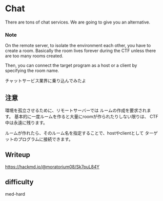 # Chat

There are tons of chat services.
We are going to give you an alternative.

### Note

On the remote server,
to isolate the environment each other,
you have to create a room.
Basically the room lives forever during the CTF
unless there are too many rooms created.

Then, you can connect the target program as a host
or a client by specifying the room name.


チャットサービス業界に乗り込んでみたよ

## 注意

環境を孤立させるために、リモートサーバーでは
ルームの作成を要求されます。
基本的に一度ルームを作ると大量にroomが作られたりしない限りは、
CTF中は永遠に残ります。

ルームが作れたら、そのルーム名を指定することで、hostやclientとして
ターゲットのプログラムに接続できます。

## Writeup

https://hackmd.io/@moratorium08/Sk7puL84Y


## difficulty

med-hard
